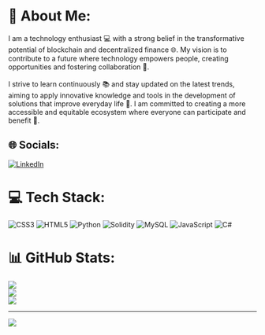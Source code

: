 # 💫 About Me:
I am a technology enthusiast 💻 with a strong belief in the transformative potential of blockchain and decentralized finance 🌐. My vision is to contribute to a future where technology empowers people, creating opportunities and fostering collaboration 🤝.<br><br>I strive to learn continuously 📚 and stay updated on the latest trends, aiming to apply innovative knowledge and tools in the development of solutions that improve everyday life 🌟. I am committed to creating a more accessible and equitable ecosystem where everyone can participate and benefit 🙌.


## 🌐 Socials:
[![LinkedIn](https://img.shields.io/badge/LinkedIn-%230077B5.svg?logo=linkedin&logoColor=white)](https://linkedin.com/in/maximo-arce-57b5662b3) 

# 💻 Tech Stack:
![CSS3](https://img.shields.io/badge/css3-%231572B6.svg?style=for-the-badge&logo=css3&logoColor=white) ![HTML5](https://img.shields.io/badge/html5-%23E34F26.svg?style=for-the-badge&logo=html5&logoColor=white) ![Python](https://img.shields.io/badge/python-3670A0?style=for-the-badge&logo=python&logoColor=ffdd54) ![Solidity](https://img.shields.io/badge/Solidity-%23363636.svg?style=for-the-badge&logo=solidity&logoColor=white) ![MySQL](https://img.shields.io/badge/mysql-4479A1.svg?style=for-the-badge&logo=mysql&logoColor=white) ![JavaScript](https://img.shields.io/badge/javascript-%23323330.svg?style=for-the-badge&logo=javascript&logoColor=%23F7DF1E) ![C#](https://img.shields.io/badge/c%23-%23239120.svg?style=for-the-badge&logo=csharp&logoColor=white)
# 📊 GitHub Stats:
![](https://github-readme-stats.vercel.app/api?username=MaximoJavierArceDEv&theme=dark&hide_border=false&include_all_commits=false&count_private=false)<br/>
![](https://github-readme-streak-stats.herokuapp.com/?user=MaximoJavierArceDEv&theme=dark&hide_border=false)<br/>
![](https://github-readme-stats.vercel.app/api/top-langs/?username=MaximoJavierArceDEv&theme=dark&hide_border=false&include_all_commits=false&count_private=false&layout=compact)

---
[![](https://visitcount.itsvg.in/api?id=MaximoJavierArceDEv&icon=0&color=0)](https://visitcount.itsvg.in)

<!-- Proudly created with GPRM ( https://gprm.itsvg.in ) -->
